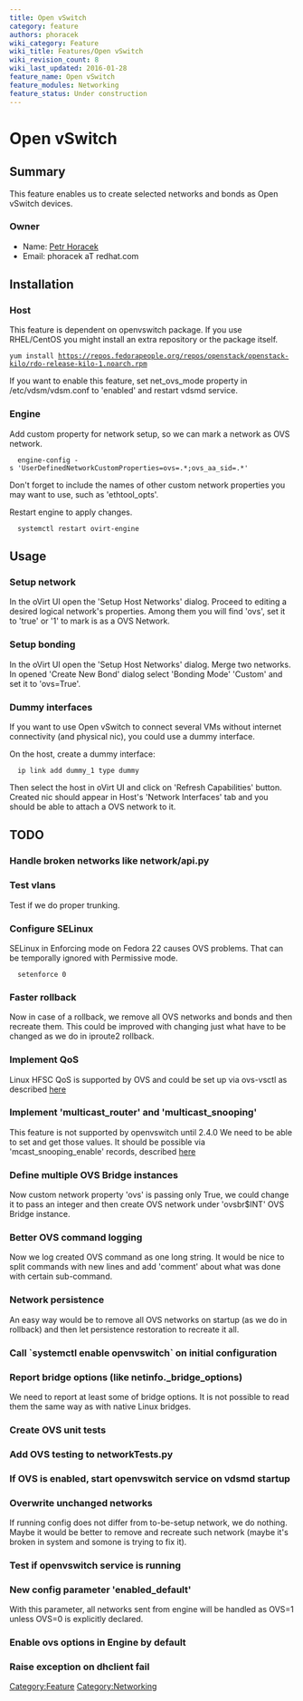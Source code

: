 ```yaml
---
title: Open vSwitch
category: feature
authors: phoracek
wiki_category: Feature
wiki_title: Features/Open vSwitch
wiki_revision_count: 8
wiki_last_updated: 2016-01-28
feature_name: Open vSwitch
feature_modules: Networking
feature_status: Under construction
---
```


# Open vSwitch

## Summary

This feature enables us to create selected networks and bonds as Open vSwitch devices.

### Owner

*   Name: [ Petr Horacek](User:Phoracek)
*   Email: phoracek aT redhat.com

## Installation

### Host

This feature is dependent on openvswitch package. If you use RHEL/CentOS you might install an extra repository or the package itself.

`yum install `[`https://repos.fedorapeople.org/repos/openstack/openstack-kilo/rdo-release-kilo-1.noarch.rpm`](https://repos.fedorapeople.org/repos/openstack/openstack-kilo/rdo-release-kilo-1.noarch.rpm)

If you want to enable this feature, set net_ovs_mode property in /etc/vdsm/vdsm.conf to 'enabled' and restart vdsmd service.

### Engine

Add custom property for network setup, so we can mark a network as OVS network.

      engine-config -s 'UserDefinedNetworkCustomProperties=ovs=.*;ovs_aa_sid=.*'

Don't forget to include the names of other custom network properties you may want to use, such as 'ethtool_opts'.

Restart engine to apply changes.

      systemctl restart ovirt-engine

## Usage

### Setup network

In the oVirt UI open the 'Setup Host Networks' dialog. Proceed to editing a desired logical network's properties. Among them you will find 'ovs', set it to 'true' or '1' to mark is as a OVS Network.

### Setup bonding

In the oVirt UI open the 'Setup Host Networks' dialog. Merge two networks. In opened 'Create New Bond' dialog select 'Bonding Mode' 'Custom' and set it to 'ovs=True'.

### Dummy interfaces

If you want to use Open vSwitch to connect several VMs without internet connectivity (and physical nic), you could use a dummy interface.

On the host, create a dummy interface:

      ip link add dummy_1 type dummy

Then select the host in oVirt UI and click on 'Refresh Capabilities' button. Created nic should appear in Host's 'Network Interfaces' tab and you should be able to attach a OVS network to it.

## TODO

### Handle broken networks like network/api.py

### Test vlans

Test if we do proper trunking.

### Configure SELinux

SELinux in Enforcing mode on Fedora 22 causes OVS problems. That can be temporally ignored with Permissive mode.

      setenforce 0

### Faster rollback

Now in case of a rollback, we remove all OVS networks and bonds and then recreate them. This could be improved with changing just what have to be changed as we do in iproute2 rollback.

### Implement QoS

Linux HFSC QoS is supported by OVS and could be set up via ovs-vsctl as described [here](http://openvswitch.org/ovs-vswitchd.conf.db.5.pdf)

### Implement 'multicast_router' and 'multicast_snooping'

This feature is not supported by openvswitch until 2.4.0 We need to be able to set and get those values. It should be possible via 'mcast_snooping_enable' records, described [here](http://openvswitch.org/ovs-vswitchd.conf.db.5.pdf)

### Define multiple OVS Bridge instances

Now custom network property 'ovs' is passing only True, we could change it to pass an integer and then create OVS network under 'ovsbr$INT' OVS Bridge instance.

### Better OVS command logging

Now we log created OVS command as one long string. It would be nice to split commands with new lines and add 'comment' about what was done with certain sub-command.

### Network persistence

An easy way would be to remove all OVS networks on startup (as we do in rollback) and then let persistence restoration to recreate it all.

### Call \`systemctl enable openvswitch\` on initial configuration

### Report bridge options (like netinfo._bridge_options)

We need to report at least some of bridge options. It is not possible to read them the same way as with native Linux bridges.

### Create OVS unit tests

### Add OVS testing to networkTests.py

### If OVS is enabled, start openvswitch service on vdsmd startup

### Overwrite unchanged networks

If running config does not differ from to-be-setup network, we do nothing. Maybe it would be better to remove and recreate such network (maybe it's broken in system and somone is trying to fix it).

### Test if openvswitch service is running

### New config parameter 'enabled_default'

With this parameter, all networks sent from engine will be handled as OVS=1 unless OVS=0 is explicitly declared.

### Enable ovs options in Engine by default

### Raise exception on dhclient fail

<Category:Feature> <Category:Networking>
